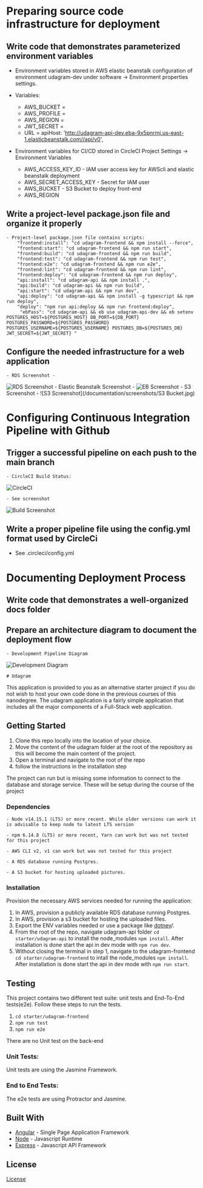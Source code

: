 # Preparing source code infrastructure for deployment

## Write code that demonstrates parameterized environment variables

- Environment variables stored in AWS elastic beanstalk configuration of environment udagram-dev under software -> Environment properties settings.
- Variables: 
	- AWS_BUCKET = 
	- AWS_PROFILE = 
	- AWS_REGION = 
	- JWT_SECRET = 
	- URL =   apiHost: 'http://udagram-api-dev.eba-9x5pnrmj.us-east-1.elasticbeanstalk.com//api/v0',


- Environment variables for CI/CD stored in CircleCI Project Settings -> Environment Variables
	- AWS_ACCESS_KEY_ID - IAM user access key for AWScli and elastic beanstalk deployment
	- AWS_SECRET_ACCESS_KEY - Secret for IAM user
	- AWS_BUCKET - S3 Bucket to deploy front-end
	- AWS_REGION

## Write a project-level package.json file and organize it properly

	- Project-level package.json file contains scripts:
		"frontend:install": "cd udagram-frontend && npm install --force",
        "frontend:start": "cd udagram-frontend && npm run start",
        "frontend:build": "cd udagram-frontend && npm run build",
        "frontend:test": "cd udagram-frontend && npm run test",
        "frontend:e2e": "cd udagram-frontend && npm run e2e",
        "frontend:lint": "cd udagram-frontend && npm run lint",
        "frontend:deploy": "cd udagram-frontend && npm run deploy",
        "api:install": "cd udagram-api && npm install .",
        "api:build": "cd udagram-api && npm run build", 
        "api:start": "cd udagram-api && npm run dev",
        "api:deploy": "cd udagram-api && npm install -g typescript && npm run deploy",
        "deploy": "npm run api:deploy && npm run frontend:deploy",
		 "ebPass": "cd udagram-api && eb use udagram-api-dev && eb setenv POSTGRES_HOST=${POSTGRES_HOST} DB_PORT=${DB_PORT} POSTGRES_PASSWORD=${POSTGRES_PASSWORD} POSTGRES_USERNAME=${POSTGRES_USERNAME} POSTGRES_DB=${POSTGRES_DB} JWT_SECRET=${JWT_SECRET} "


## Configure the needed infrastructure for a web application
	
	- RDS Screenshot - 
![RDS Screenshot](/Documentation/screenshots/RDS.jpg)
	- Elastic Beanstalk Screenshot - 
![EB Screenshot](/documentation/screenshots/Elasticbean.jpg)
	- S3 Screenshot - 
![S3 Screenshot](/documentation/screenshots/S3 Bucket.jpg)

# Configuring Continuous Integration Pipeline with Github

## Trigger a successful pipeline on each push to the main branch
	- CircleCI Build Status:
![CircleCI](Documentation/screenshots/Circleci%20Build1.jpg)

	- See screenshot
![Build Screenshot](/Documentation/screenshots/Circleci%20Build2.jpg)

## Write a proper pipeline file using the config.yml format used by CircleCi

 - See .circleci/config.yml


# Documenting Deployment Process

## Write code that demonstrates a well-organized docs folder

## Prepare an architecture diagram to document the deployment flow
	- Development Pipeline Diagram
![Development Diagram](Documentation/DevDiagram.png)

	# Udagram

This application is provided to you as an alternative starter project if you do not wish to host your own code done in the previous courses of this nanodegree. The udagram application is a fairly simple application that includes all the major components of a Full-Stack web application.

## Getting Started

1. Clone this repo locally into the location of your choice.
1. Move the content of the udagram folder at the root of the repository as this will become the main content of the project.
1. Open a terminal and navigate to the root of the repo
1. follow the instructions in the installation step

The project can run but is missing some information to connect to the database and storage service. These will be setup during the course of the project

### Dependencies

```
- Node v14.15.1 (LTS) or more recent. While older versions can work it is advisable to keep node to latest LTS version

- npm 6.14.8 (LTS) or more recent, Yarn can work but was not tested for this project

- AWS CLI v2, v1 can work but was not tested for this project

- A RDS database running Postgres.

- A S3 bucket for hosting uploaded pictures.

```

### Installation

Provision the necessary AWS services needed for running the application:

1. In AWS, provision a publicly available RDS database running Postgres. 
1. In AWS, provision a s3 bucket for hosting the uploaded files. 
1. Export the ENV variables needed or use a package like [dotnev](https://www.npmjs.com/package/dotenv)/.
1. From the root of the repo, navigate udagram-api folder `cd starter/udagram-api` to install the node_modules `npm install`. After installation is done start the api in dev mode with `npm run dev`.
1. Without closing the terminal in step 1, navigate to the udagram-frontend `cd starter/udagram-frontend` to intall the node_modules `npm install`. After installation is done start the api in dev mode with `npm run start`.

## Testing

This project contains two different test suite: unit tests and End-To-End tests(e2e). Follow these steps to run the tests.

1. `cd starter/udagram-frontend`
1. `npm run test`
1. `npm run e2e`

There are no Unit test on the back-end

### Unit Tests:

Unit tests are using the Jasmine Framework.

### End to End Tests:

The e2e tests are using Protractor and Jasmine.

## Built With

- [Angular](https://angular.io/) - Single Page Application Framework
- [Node](https://nodejs.org) - Javascript Runtime
- [Express](https://expressjs.com/) - Javascript API Framework

## License

[License](LICENSE.txt)


